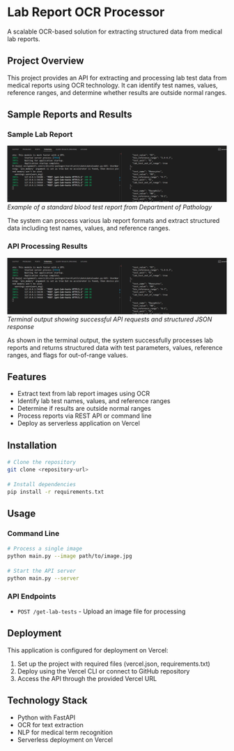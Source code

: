 # Lab Report OCR Processor

A scalable OCR-based solution for extracting structured data from medical lab reports.

## Project Overview

This project provides an API for extracting and processing lab test data from medical reports using OCR technology. It can identify test names, values, reference ranges, and determine whether results are outside normal ranges.

## Sample Reports and Results

### Sample Lab Report
![Sample lab report](image-1.png)
*Example of a standard blood test report from Department of Pathology*

The system can process various lab report formats and extract structured data including test names, values, and reference ranges.

### API Processing Results
![API processing results](image-2.png)
*Terminal output showing successful API requests and structured JSON response*

As shown in the terminal output, the system successfully processes lab reports and returns structured data with test parameters, values, reference ranges, and flags for out-of-range values.

## Features

- Extract text from lab report images using OCR
- Identify lab test names, values, and reference ranges
- Determine if results are outside normal ranges
- Process reports via REST API or command line
- Deploy as serverless application on Vercel

## Installation

```bash
# Clone the repository
git clone <repository-url>

# Install dependencies
pip install -r requirements.txt
```

## Usage

### Command Line

```bash
# Process a single image
python main.py --image path/to/image.jpg

# Start the API server
python main.py --server
```

### API Endpoints

- `POST /get-lab-tests` - Upload an image file for processing

## Deployment

This application is configured for deployment on Vercel:

1. Set up the project with required files (vercel.json, requirements.txt)
2. Deploy using the Vercel CLI or connect to GitHub repository
3. Access the API through the provided Vercel URL

## Technology Stack

- Python with FastAPI
- OCR for text extraction
- NLP for medical term recognition
- Serverless deployment on Vercel